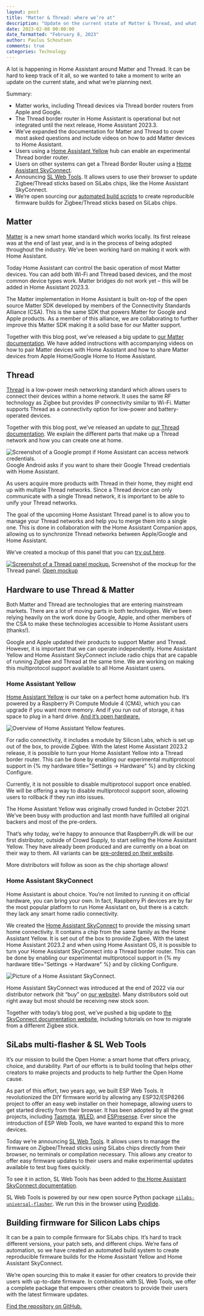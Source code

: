 ```yaml
---
layout: post
title: "Matter & Thread: where we’re at"
description: "Update on the current state of Matter & Thread, and what we’re planning next"
date: 2023-02-08 00:00:00
date_formatted: "February 8, 2023"
author: Paulus Schoutsen
comments: true
categories: Technology
---
```


A lot is happening in Home Assistant around Matter and Thread. It can be hard to keep track of it all, so we wanted to take a moment to write an update on the current state, and what we’re planning next.

Summary:

- Matter works, including Thread devices via Thread border routers from Apple and Google.
- The Thread border router in Home Assistant is operational but not integrated until the next release, Home Assistant 2023.3.
- We’ve expanded the documentation for Matter and Thread to cover most asked questions and include videos on how to add Matter devices to Home Assistant.
- Users using a [Home Assistant Yellow][yellow] hub can enable an experimental Thread border router.
- Users on other systems can get a Thread Border Router using a [Home Assistant SkyConnect][skyconnect].
- Announcing [SL Web Tools][sl-web-tools]. It allows users to use their browser to update Zigbee/Thread sticks based on SiLabs chips, like the Home Assistant SkyConnect.
- We’re open sourcing our [automated build scripts][sl-builder] to create reproducible firmware builds for Zigbee/Thread sticks based on SiLabs chips.

<lite-youtube videoid="8y79Kq3QfCQ" videotitle="Add Matter device via iOS app in Home Assistant"></lite-youtube>

## Matter

[Matter][matter] is a new smart home standard which works locally. Its first release was at the end of last year, and is in the process of being adopted throughout the industry. We’ve been working hard on making it work with Home Assistant.

Today Home Assistant can control the basic operation of most Matter devices. You can add both Wi-Fi and Thread based devices, and the most common device types work. Matter bridges do not work yet – this will be added in Home Assistant 2023.3.

<!--more-->

The Matter implementation in Home Assistant is built on-top of the open source Matter SDK developed by members of the Connectivity Standards Alliance (CSA). This is the same SDK that powers Matter for Google and Apple products. As a member of this alliance, we are collaborating to further improve this Matter SDK making it a solid base for our Matter support.

Together with this blog post, we’ve released a big update to [our Matter documentation][matter]. We have added instructions with accompanying videos on how to pair Matter devices with Home Assistant and how to share Matter devices from Apple Home/Google Home to Home Assistant.

<lite-youtube videoid="-B4WWevd2JI" videotitle="Share Matter device from Google Home to Home Assistant"></lite-youtube>

## Thread

[Thread][thread] is a low-power mesh networking standard which allows users to connect their devices within a home network. It uses the same RF technology as Zigbee but provides IP connectivity similar to Wi-Fi. Matter supports Thread as a connectivity option for low-power and battery-operated devices.

Together with this blog post, we’ve released an update to [our Thread documentation][thread]. We explain the different parts that make up a Thread network and how you can create one at home.

<p class='img'>
<img src='/images/blog/2023-02-08-state-of-matter-and-thread/android-thread.png' alt='Screenshot of a Google prompt if Home Assistant can access network credentials.'>
Google Android asks if you want to share their Google Thread credentials with Home Assistant.
</p>

As users acquire more products with Thread in their home, they might end up with multiple Thread networks. Since a Thread device can only communicate with a single Thread network, it is important to be able to unify your Thread networks.

The goal of the upcoming Home Assistant Thread panel is to allow you to manage your Thread networks and help you to merge them into a single one. This is done in collaboration with the Home Assistant Companion apps, allowing us to synchronize Thread networks between Apple/Google and Home Assistant.

We’ve created a mockup of this panel that you can [try out here][thread-mockup].

<p class='img'>
<a href="https://www.figma.com/proto/DDz0MNwzzxjJdeEHCamQi1/Thread?node-id=68:2863&scaling=scale-down&page-id=68:2862&starting-point-node-id=68:2863" target="_blank"><img src='/images/blog/2023-02-08-state-of-matter-and-thread/thread-mockup.png' alt='Screenshot of a Thread panel mockup.'></a>
Screenshot of the mockup for the Thread panel. <a href="https://www.figma.com/proto/DDz0MNwzzxjJdeEHCamQi1/Thread?node-id=68:2863&scaling=scale-down&page-id=68:2862&starting-point-node-id=68:2863" target="_blank">Open mockup</a>
</p>

## Hardware to use Thread & Matter

Both Matter and Thread are technologies that are entering mainstream markets. There are a lot of moving parts in both technologies. We’ve been relying heavily on the work done by Google, Apple, and other members of the CSA to make these technologies accessible to Home Assistant users (thanks!).

Google and Apple updated their products to support Matter and Thread. However, it is important that we can operate independently. Home Assistant Yellow and Home Assistant SkyConnect include radio chips that are capable of running Zigbee and Thread at the same time. We are working on making this multiprotocol support available to all Home Assistant users.

### Home Assistant Yellow

[Home Assistant Yellow][yellow] is our take on a perfect home automation hub. It’s powered by a Raspberry Pi Compute Module 4 (CM4), which you can upgrade if you want more memory. And if you run out of storage, it has space to plug in a hard drive. [And it’s open hardware.][yellow-docs]

<p class='img'>
<img src='/images/blog/2021-09-home-assistant-yellow/overview.png' alt='Overview of Home Assistant Yellow features.'>
</p>


For radio connectivity, it includes a module by Silicon Labs, which is set up out of the box, to provide Zigbee. With the latest Home Assistant 2023.2 release, it is possible to turn your Home Assistant Yellow into a Thread border router. This can be done by enabling our experimental multiprotocol support in {% my hardware title="Settings -> Hardware" %} and by clicking Configure.

Currently, it is not possible to disable multiprotocol support once enabled. We will be offering a way to disable multiprotocol support soon, allowing users to rollback if they run into issues.

The Home Assistant Yellow was originally crowd funded in October 2021. We’ve been busy with production and last month have fulfilled all original backers and most of the pre-orders.

That’s why today, we’re happy to announce that RaspberryPi.dk will be our first distributor, outside of Crowd Supply, to start selling the Home Assistant Yellow. They have already been produced and are currently on a boat on their way to them. All variants can be [pre-ordered on their website][rpidk].

More distributors will follow as soon as the chip shortage allows!

### Home Assistant SkyConnect

Home Assistant is about choice. You’re not limited to running it on official hardware, you can bring your own. In fact, Raspberry Pi devices are by far the most popular platform to run Home Assistant on, but there is a catch: they lack any smart home radio connectivity.

We created the [Home Assistant SkyConnect][skyconnect] to provide the missing smart home connectivity. It contains a chip from the same family as the Home Assistant Yellow. It is set out of the box to provide Zigbee. With the latest Home Assistant 2023.2 and when using Home Assistant OS, it is possible to turn your Home Assistant SkyConnect into a Thread border router. This can be done by enabling our experimental multiprotocol support in {% my hardware title="Settings -> Hardware" %} and by clicking Configure.

<p class='img'>
<img src='/images/skyconnect/skyconnect_isometric.png' alt='Picture of a Home Assistant SkyConnect.'>
</p>

Home Assistant SkyConnect was introduced at the end of 2022 via our distributor network (hit “buy” on [our website][skyconnect]). Many distributors sold out right away but most should be receiving new stock soon.

Together with today’s blog post, we’ve pushed a big update to [the SkyConnect documentation website][skyconnect-docs], including tutorials on how to migrate from a different Zigbee stick.

## SiLabs multi-flasher & SL Web Tools

It’s our mission to build the Open Home: a smart home that offers privacy, choice, and durability. Part of our efforts is to build tooling that helps other creators to make projects and products to help further the Open Home cause.

As part of this effort, two years ago, we built ESP Web Tools. It revolutionized the DIY firmware world by allowing any ESP32/ESP8266 project to offer an easy web installer on their homepage, allowing users to get started directly from their browser. It has been adopted by all the great projects, including [Tasmota], [WLED], and [ESPresense]. Ever since the introduction of ESP Web Tools, we have wanted to expand this to more devices.

Today we’re announcing [SL Web Tools][sl-web-tools]. It allows users to manage the firmware on Zigbee/Thread sticks using SiLabs chips directly from their browser, no terminals or compilation necessary. This allows any creator to offer easy firmware updates to their users and make experimental updates available to test bug fixes quickly.

To see it in action, SL Web Tools has been added to [the Home Assistant SkyConnect documentation][skyconnect-docs].

SL Web Tools is powered by our new open source Python package [`silabs-universal-flasher`][sl-flasher]. We run this in the browser using [Pyodide].

<lite-youtube videoid="-88K23e8XYw" videotitle="SL Web Tools: upgrading Zigbee firmware in the browser"></lite-youtube>

## Building firmware for Silicon Labs chips

It can be a pain to compile firmware for SiLabs chips. It’s hard to track different versions, your patch sets, and different chips. We’re fans of automation, so we have created an automated build system to create reproducible firmware builds for the Home Assistant Yellow and Home Assistant SkyConnect.

We’re open sourcing this to make it easier for other creators to provide their users with up-to-date firmware. In combination with SL Web Tools, we offer a complete package that empowers other creators to provide their users with the latest firmware updates.

[Find the repository on GitHub.][sl-builder]

[matter]: /integrations/matter
[rpidk]: https://raspberrypi.dk/en/?s=home+assistant+yellow&post_type=product
[skyconnect-docs]: https://skyconnect.home-assistant.io
[skyconnect]: /skyconnect
[sl-builder]: https://github.com/NabuCasa/silabs-firmware-builder
[sl-flasher]: https://github.com/NabuCasa/universal-silabs-flasher
[sl-web-tools]: https://github.com/NabuCasa/sl-web-tools
[thread-mockup]: https://www.figma.com/proto/DDz0MNwzzxjJdeEHCamQi1/Thread?node-id=68:2863&scaling=scale-down&page-id=68:2862&starting-point-node-id=68:2863
[thread]: /integrations/thread
[yellow-docs]: https://yellow.home-assistant.io/documentation/
[yellow]: /yellow
[Pyodide]: https://pyodide.org/en/stable/
[Tasmota]: https://tasmota.github.io/install/
[WLED]: https://install.wled.me/
[ESPresense]: https://espresense.com/firmware
